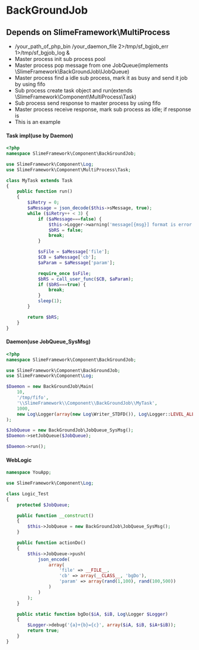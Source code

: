 # BackGroundJob
## Depends on SlimeFramework\MultiProcess
* /your_path_of_php_bin /your_daemon_file 2>/tmp/sf_bgjob_err 1>/tmp/sf_bgjob_log &
* Master process init sub process pool
* Master process pop message from one JobQueue(implements \SlimeFramework\BackGroundJob\IJobQueue)
* Master process find a idle sub process, mark it as busy and send it job by using fifo
* Sub process create task object and run(extends \SlimeFramework\Component\MultiProcess\Task)
* Sub process send response to master process by using fifo
* Master process receive response, mark sub process as idle; if response is
* This is an example

#### Task impl(use by Daemon)
```php
<?php
namespace SlimeFramework\Component\BackGroundJob;

use SlimeFramework\Component\Log;
use SlimeFramework\Component\MultiProcess\Task;

class MyTask extends Task
{
    public function run()
    {
        $iRetry = 0;
        $aMessage = json_decode($this->sMessage, true);
        while ($iRetry++ < 3) {
            if ($aMessage===false) {
                $this->Logger->warning('message[{msg}] format is error', array('msg' => $this->sMessage));
                $bRS = false;
                break;
            }

            $sFile = $aMessage['file'];
            $CB = $aMessage['cb'];
            $aParam = $aMessage['param'];

            require_once $sFile;
            $bRS = call_user_func($CB, $aParam);
            if ($bRS===true) {
                break;
            }
            sleep(1);
        }

        return $bRS;
    }
}
```

#### Daemon(use JobQueue_SysMsg)
```php
<?php
namespace SlimeFramework\Component\BackGroundJob;

use SlimeFramework\Component\BackGroundJob;
use SlimeFramework\Component\Log;

$Daemon = new BackGroundJob\Main(
    10,
    '/tmp/fifo',
    '\\SlimeFramework\\Component\\BackGroundJob\\MyTask',
    1000,
    new Log\Logger(array(new Log\Writer_STDFD()), Log\Logger::LEVEL_ALL)
);

$JobQueue = new BackGroundJob\JobQueue_SysMsg();
$Daemon->setJobQueue($JobQueue);

$Daemon->run();
```

#### WebLogic
```php
namespace YouApp;

use SlimeFramework\Component\Log;

class Logic_Test
{
    protected $JobQueue;

    public function __construct()
    {
        $this->JobQueue = new BackGroundJob\JobQueue_SysMsg();
    }

    public function actionDo()
    {
        $this->JobQueue->push(
            json_encode(
                array(
                    'file' => __FILE__,
                    'cb' => array(__CLASS__, 'bgDo'),
                    'param' => array(rand(1,100), rand(100,500))
                )
            )
        );
    }

    public static function bgDo($iA, $iB, Log\Logger $Logger)
    {
        $Logger->debug('{a}+{b}={c}', array($iA, $iB, $iA+$iB));
        return true;
    }
}
```

